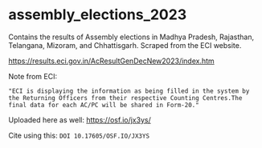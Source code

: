 # assembly_elections_2023

Contains the results of Assembly elections in Madhya Pradesh, Rajasthan, Telangana, Mizoram, and Chhattisgarh.
Scraped from the ECI website.

https://results.eci.gov.in/AcResultGenDecNew2023/index.htm

Note from ECI:

`"ECI is displaying the information as being filled in the system by the Returning Officers from their respective Counting Centres.The final data for each AC/PC will be shared in Form-20."`

Uploaded here as well: https://osf.io/jx3ys/

Cite using this: `DOI 10.17605/OSF.IO/JX3YS`
